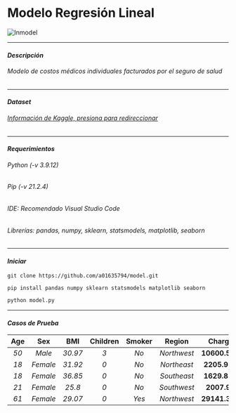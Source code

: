 # Modelo Regresión Lineal
![lnmodel](https://i.imgur.com/vzEFv0G.png)
***
#### _Descripción_
###### Modelo de costos médicos individuales facturados por el seguro de salud
---
#### _Dataset_
###### [Información de Kaggle, presiona para redireccionar](https://www.kaggle.com/datasets/mirichoi0218/insurance?resource=download)
---
#### _Requerimientos_
###### Python (-v 3.9.12)
###### Pip (-v 21.2.4)
###### IDE: Recomendado Visual Studio Code
###### Librerías: pandas, numpy, sklearn, statsmodels, matplotlib, seaborn
---
#### _Iniciar_
```Git
git clone https://github.com/a01635794/model.git
```
```Pip
pip install pandas numpy sklearn statsmodels matplotlib seaborn
```
```Python
python model.py 
```
---
#### _Casos de Prueba_

| Age | Sex | BMI | Children | Smoker | Region | Charges |
|:---:|:---:|:---:|:--------:|:------:|:------:|:-------:|
| *50* | *Male*   | *30.97* | *3* | *No*  | *Northwest* | **10600.5483** |
| *18* | *Female* | *31.92* | *0* | *No*  | *Northeast* | **2205.9808**  |
| *18* | *Female* | *36.85* | *0* | *No*  | *Southeast* | **1629.8335**  |
| *21* | *Female* | *25.8*  | *0* | *No*  | *Southwest* | **2007.945**   |
| *61* | *Female* | *29.07* | *0* | *Yes* | *Northwest* | **29141.3603** |